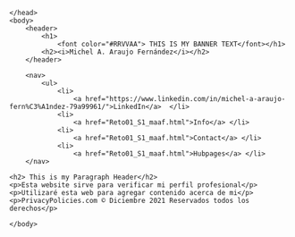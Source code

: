 <!DOCTYPE html>
<html lang="es">
    <head>
     <meta charset="UTF-8" />
     <title>Reto01_Semana01</title>
   
    </head>
    <body>
        <header>
            <h1>	
                <font color="#RRVVAA"> THIS IS MY BANNER TEXT</font></h1>
            <h2><i>Michel A. Araujo Fernández</i></h2>
        </header>
        
        <nav>
            <ul>
                <li>
                    <a href="https://www.linkedin.com/in/michel-a-araujo-fern%C3%A1ndez-79a99961/">LinkedIn</a>  </li>
                <li>
                    <a href="Reto01_S1_maaf.html">Info</a> </li>
                <li>
                    <a href="Reto01_S1_maaf.html">Contact</a> </li>
                <li>
                    <a href="Reto01_S1_maaf.html">Hubpages</a> </li>
        </nav>
 
    <h2> This is my Paragraph Header</h2>
    <p>Esta website sirve para verificar mi perfil profesional</p>
    <p>Utilizaré esta web para agregar contenido acerca de mi</p>
    <p>PrivacyPolicies.com © Diciembre 2021 Reservados todos los derechos</p>

    </body>
</html>
